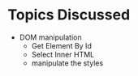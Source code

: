 # Topics Discussed
- DOM manipulation
    - Get Element By Id
    - Select Inner HTML
    - manipulate the styles
    